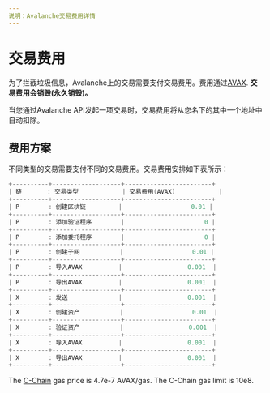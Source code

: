 ```yaml
---
说明：Avalanche交易费用详情
---
```


# 交易费用

为了拦截垃圾信息，Avalanche上的交易需要支付交易费用。费用通过[AVAX](../../#avalanche-avax-token). **交易费用会销毁\(永久销毁\)。**

当您通过Avalanche API发起一项交易时，交易费用将从您名下的其中一个地址中自动扣除。

## 费用方案

不同类型的交易需要支付不同的交易费用。交易费用安排如下表所示：
```cpp
+----------+-------------------+------------------------+
| 链       : 交易类型            | 交易费用(AVAX)     		|
+----------+-------------------+------------------------+
| P        : 创建区块链		   |                   0.01 |
+----------+-------------------+------------------------+
| P        : 添加验证程序        |                      0 |
+----------+-------------------+------------------------+
| P        : 添加委托程序        |                      0 |
+----------+-------------------+------------------------+
| P        : 创建子网           |                   0.01 |
+----------+-------------------+------------------------+
| P        : 导入AVAX          |                  0.001  |
+----------+-------------------+------------------------+
| P        : 导出AVAX          |                  0.001  |
+----------+-------------------+------------------------+
| X        : 发送              |                  0.001  |
+----------+-------------------+------------------------+
| X        : 创建资产           |                   0.01  |
+----------+-------------------+------------------------+
| X        : 验证资产           |                  0.001  |
+----------+-------------------+------------------------+
| X        : 导入AVAX          |                  0.001  |
+----------+-------------------+------------------------+
| X        : 导出AVAX          |                  0.001  |
+----------+-------------------+------------------------+
```

The [C-Chain](./#contract-chain-c-chain) gas price is 4.7e-7 AVAX/gas. The C-Chain gas limit is 10e8.

<!--stackedit_data:
eyJoaXN0b3J5IjpbMTIwNTIzODk3NCwtMTY5NjAzMDQ5MiwtMT
gyNzE2MTE1NCwxODI4OTc0MDQsOTY4ODM3NjUzXX0=
-->